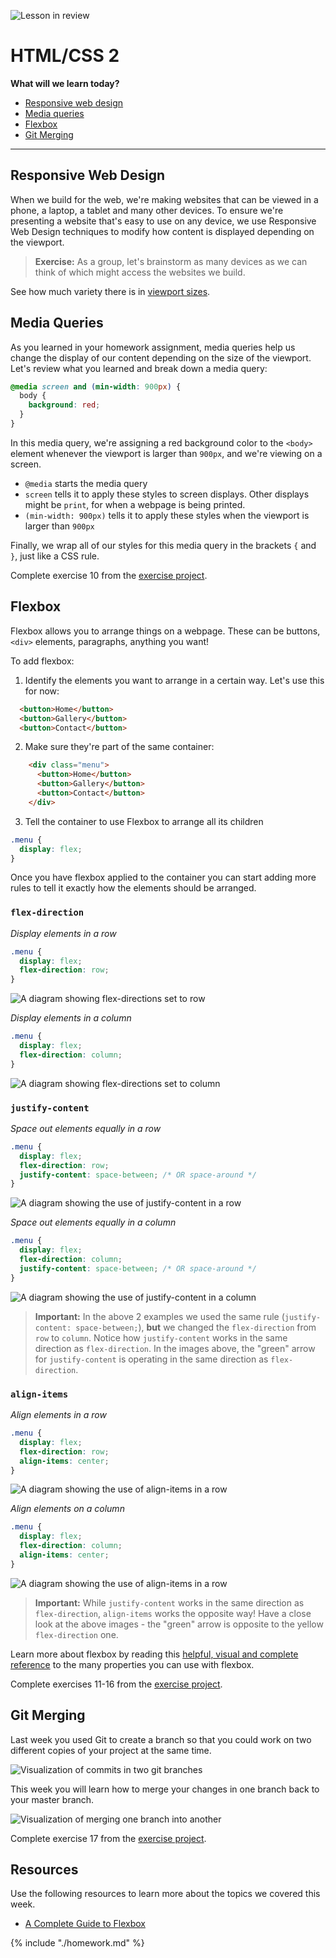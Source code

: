![Lesson in review](https://img.shields.io/badge/status-review-orange.svg)

# HTML/CSS 2

**What will we learn today?**

* [Responsive web design](#responsive-web-design)
* [Media queries](#media-queries)
* [Flexbox](#flexbox)
* [Git Merging](#git-merging)

---

## Responsive Web Design

When we build for the web, we're making websites that can be viewed in a phone, a laptop, a tablet and many other devices. To ensure we're presenting a website that's easy to use on any device, we use Responsive Web Design techniques to modify how content is displayed depending on the viewport.

> **Exercise:** As a group, let's brainstorm as many devices as we can think of which might access the websites we build.

See how much variety there is in [viewport sizes](https://decadecity.net/blog/2014/08/19/a-device-agnostic-approach-to-inlining-css).

## Media Queries

As you learned in your homework assignment, media queries help us change the display of our content depending on the size of the viewport. Let's review what you learned and break down a media query:

```css
@media screen and (min-width: 900px) {
  body {
    background: red;
  }
}
```

In this media query, we're assigning a red background color to the `<body>` element whenever the viewport is larger than `900px`, and we're viewing on a screen.

* `@media` starts the media query
* `screen` tells it to apply these styles to screen displays. Other displays
  might be `print`, for when a webpage is being printed.
* `(min-width: 900px)` tells it to apply these styles when the viewport is
  larger than `900px`

Finally, we wrap all of our styles for this media query in the brackets `{` and `}`, just like a CSS rule.

Complete exercise 10 from the [exercise project](https://github.com/CodeYourFuture/html-css-git-exercises).

## Flexbox

Flexbox allows you to arrange things on a webpage. These can be buttons, `<div>` elements, paragraphs, anything you want!

To add flexbox:
  1. Identify the elements you want to arrange in a certain way. Let's use this for now:
  ```html
    <button>Home</button>
    <button>Gallery</button>
    <button>Contact</button>
  ```
  2. Make sure they're part of the same container:

```html
    <div class="menu">
      <button>Home</button>
      <button>Gallery</button>
      <button>Contact</button>
    </div>
  ```

  3. Tell the container to use Flexbox to arrange all its children

```css
.menu {
  display: flex;
}
```

Once you have flexbox applied to the container you can start adding more rules to tell it exactly how the elements should be arranged.

### `flex-direction`

*Display elements in a row*

```css
.menu {
  display: flex;
  flex-direction: row;
}
```

![A diagram showing flex-directions set to row](../assets/example-flex-direction-row.png)

*Display elements in a column*

```css
.menu {
  display: flex;
  flex-direction: column;
}
```

![A diagram showing flex-directions set to column](../assets/example-flex-direction-column.png)

### `justify-content`

*Space out elements equally in a row*
```css
.menu {
  display: flex;
  flex-direction: row;
  justify-content: space-between; /* OR space-around */
}
```

![A diagram showing the use of justify-content in a row](../assets/example-justify-content-row.png)

*Space out elements equally in a column*
```css
.menu {
  display: flex;
  flex-direction: column;
  justify-content: space-between; /* OR space-around */
}
```

![A diagram showing the use of justify-content in a column](../assets/example-justify-content-column.png)

> **Important:** In the above 2 examples we used the same rule (`justify-content: space-between;`), **but** we changed the `flex-direction` from `row` to `column`. Notice how `justify-content` works in the same direction as `flex-direction`. In the images above, the "green" arrow for `justify-content` is operating in the same direction as `flex-direction`.

### `align-items`

*Align elements in a row*
```css
.menu {
  display: flex;
  flex-direction: row;
  align-items: center;
}
```

![A diagram showing the use of align-items in a row](../assets/example-align-items-row.png)

*Align elements on a column*
```css
.menu {
  display: flex;
  flex-direction: column;
  align-items: center;
}
```

![A diagram showing the use of align-items in a row](../assets/example-align-items-column.png)

> **Important:** While `justify-content` works in the same direction as `flex-direction`, `align-items` works the opposite way! Have a close look at the above images - the "green" arrow is opposite to the yellow `flex-direction` one.

Learn more about flexbox by reading this [helpful, visual and complete reference](https://css-tricks.com/snippets/css/a-guide-to-flexbox/) to the many properties you can use with flexbox.

Complete exercises 11-16 from the [exercise project](https://github.com/CodeYourFuture/html-css-git-exercises).


## Git Merging

Last week you used Git to create a branch so that you could work on two different copies of your project at the same time.

![Visualization of commits in two git branches](../assets/git-branch-3.png)

This week you will learn how to merge your changes in one branch back to your master branch.

![Visualization of merging one branch into another](../assets/git-merge.png)

Complete exercise 17 from the [exercise project](https://github.com/CodeYourFuture/html-css-git-exercises).

## Resources

Use the following resources to learn more about the topics we covered this week.

- [A Complete Guide to Flexbox](https://css-tricks.com/snippets/css/a-guide-to-flexbox/)

{% include "./homework.md" %}
